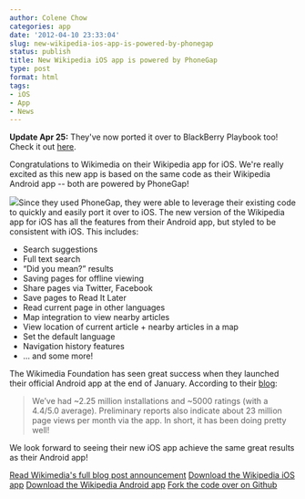 ```yaml
---
author: Colene Chow
categories: app
date: '2012-04-10 23:33:04'
slug: new-wikipedia-ios-app-is-powered-by-phonegap
status: publish
title: New Wikipedia iOS app is powered by PhoneGap
type: post
format: html
tags:
- iOS
- App
- News
---
```


**Update Apr 25:** They've now ported it over to BlackBerry Playbook too! Check it out [here](http://appworld.blackberry.com/webstore/content/105171/?lang=en).

Congratulations to Wikimedia on their Wikipedia app for iOS. We're really excited as this new app is based on the same code as their Wikipedia Android app -- both are powered by PhoneGap!

![](http://blog.wikimedia.org/wp-content/uploads/2012/03/image00.png)Since they used PhoneGap, they were able to leverage their existing code to quickly and easily port it over to iOS. The new version of the Wikipedia app for iOS has all the features from their Android app, but styled to be consistent with iOS. This includes:

* Search suggestions
* Full text search
* “Did you mean?” results
* Saving pages for offline viewing
* Share pages via Twitter, Facebook
* Save pages to Read It Later
* Read current page in other languages
* Map integration to view nearby articles
* View location of current article + nearby articles in a map
* Set the default language
* Navigation history features
* … and some more!

The Wikimedia Foundation has seen great success when they launched their official Android app at the end of January. According to their [blog](http://blog.wikimedia.org/2012/04/05/new-wikipedia-app-for-ios-and-an-update-for-our-android-app/):

> We’ve had ~2.25 million installations and ~5000 ratings (with a 4.4/5.0 average). Preliminary reports also indicate about 23 million page views per month via the app. In short, it has been doing pretty well!

We look forward to seeing their new iOS app achieve the same great results as their Android app!

[Read Wikimedia's full blog post announcement](http://blog.wikimedia.org/2012/04/05/new-wikipedia-app-for-ios-and-an-update-for-our-android-app/) [Download the Wikipedia iOS app](http://itunes.apple.com/in/app/wikipedia-mobile/id324715238?mt=8) [Download the Wikipedia Android app](https://play.google.com/store/apps/details?id=org.wikipedia) [Fork the code over on Github](https://github.com/wikimedia/WikipediaMobile)
